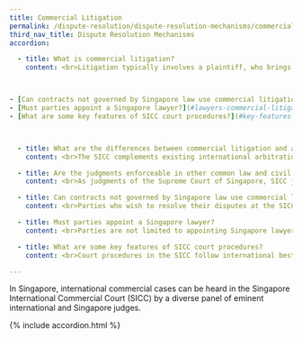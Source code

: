 ```yaml
---
title: Commercial Litigation
permalink: /dispute-resolution/dispute-resolution-mechanisms/commercial-litigation/
third_nav_title: Dispute Resolution Mechanisms
accordion:

  - title: What is commercial litigation?
    content: <br>Litigation typically involves a plaintiff, who brings the matter before the court, and a defendant. Oftentimes, there could be several parties involved on each side. The judge is responsible for weighing the evidence presented against the applicable law, and making a ruling. Information conveyed in hearings and trials usually enters the public record.<br>If a party is not satisfied with the decision of the judge based on the findings of fact or the law applied, there is usually one level of appeal which in the SICC’s case, to the Singapore Court of Appeal.



- [Can contracts not governed by Singapore law use commercial litigation services in Singapore?](#governing-law-for-litigation)
- [Must parties appoint a Singapore lawyer?](#lawyers-commercial-litigation)
- [What are some key features of SICC court procedures?](#key-features-SICC-procedures)



  - title: What are the differences between commercial litigation and arbitration?
    content: <br>The SICC complements existing international arbitration services. Parties may choose to resolve their disputes at SICC if they:<br>- Prefer that all adjudicators are independently appointed. In SICC proceedings, the Chief Justice assigns experienced specialist judges from the panel of International and Singapore judges to each case. In most arbitrations, arbitrators are generally appointed by parties to the arbitration.<br>- Desire to have a right of appeal, as decisions of the SICC may, by default, generally be appealed to the Singapore Court of Appeal. Parties may, however, contractually limit or waive their right of appeal.<br>- Require third and related parties to be joined in the proceedings, especially in multi-party situations.<br>- Prefer that the proceedings take place in open court and  with published judgments containing clear grounds of decision.

  - title: Are the judgments enforceable in other common law and civil law jurisdictions?
    content: <br>As judgments of the Supreme Court of Singapore, SICC judgments will be widely enforceable around the world:<br>- In common law countries and many civil law jurisdictions, enforcement will proceed without review of the merits of the case.<br>- SICC judgments can also be registered and enforced in the Courts of countries which have reciprocal enforcement arrangements with Singapore, such as Australia, Brunei Darussalam, Hong Kong, India, Malaysia, and the United Kingdom.<br>- SICC judgments may be recognised and enforced in the Courts of the states which are party to the 2005 Hague Convention on Choice of Court Agreements. This includes the EU member states, Mexico and Montenegro.<br>- To find out more, click [here](https://www.sicc.gov.sg/docs/default-source/guide-to-the-sicc/sicc-enforcement-guide-sep-2018.pdf) for the SICC enforcement guide.

  - title: Can contracts not governed by Singapore law use commercial litigation services in Singapore?
    content: <br>Parties who wish to resolve their disputes at the SICC can do so even where the dispute has no connection with Singapore and is not governed by Singapore law, as long as the original parties submit to its jurisdiction under a written jurisdiction agreement.<br>The SICC offers parties the option of having their international commercial disputes adjudicated by a panel of experienced judges, comprising specialist commercial judges from Singapore and international judges from both civil law and common law traditions.

  - title: Must parties appoint a Singapore lawyer?
    content: <br>Parties are not limited to appointing Singapore lawyers and are free to choose foreign counsel to represent them in cases with no substantial connection with Singapore. Foreign counsel may also make submissions to the Court on questions of foreign law.<br>To appear before the Singapore International Commercial Court (SICC), foreign counsel must [register with the Court](https://www.sicc.gov.sg/registration-of-foreign-lawyers/registration-of-foreign-lawyers) and comply with the [SICC Code of Ethics](https://www.sicc.gov.sg/docs/default-source/guide-to-the-sicc/code-of-ethics_revised.pdf).

  - title: What are some key features of SICC court procedures?
    content: <br>Court procedures in the SICC follow international best practices for commercial disputes, and provide for more flexibility than typically found in national court processes:<br>-  **Confidentiality:** Parties may apply for their case to be heard in confidence. Where a case has no substantial connection with Singapore, the Court will generally take a more liberal approach in granting confidentiality orders.<br>- **Rules of evidence:** If all parties agree, they can have the flexibility to apply to the Court to adopt other rules of evidence they are familiar with, such as the International Bar Association Rules on the Taking of Evidence in International Arbitration.<br>- **Determination of foreign law:** Parties may apply to have questions of foreign law determined on the basis of submissions instead of proof. This means that they will not have to call expert witnesses to prove what the foreign law is.<br>- **Document production or discovery:** Instead of general discovery, the default document production rules in the SICC are similar to those currently used in international arbitration.<br>- **Costs:** Costs are awarded at the discretion of the Court, with the general principle that the unsuccessful party shall pay the reasonable costs of the proceedings to the successful party.

---
```

In Singapore, international commercial cases can be heard in the Singapore International Commercial Court (SICC) by a diverse panel of eminent international and Singapore judges.


{% include accordion.html %}  
